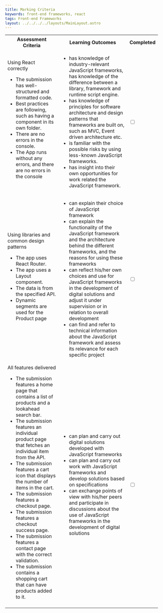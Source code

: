 ```yaml
---
title: Marking Criteria
keywords: front-end frameworks, react
tags: Front-end Frameworks
layout: ../../../../layouts/MainLayout.astro
---
```


<table style="max-width: 100%">
  <tr>
    <th>Assessment Criteria</th>
    <th>Learning Outcomes</th>
    <th>Completed</th>
  </tr>
  <tr>
    <td>Using React correctly
      <ul>
        <li>The submission has well-structured and formatted code.</li>
        <li>Best practices are following, such as having a component in its own folder.</li>
        <li>There are no errors in the console.</li>
        <li>The App runs without any errors, and there are no errors in the console</li>
      </ul>
    </td>
    <td>
      <ul>
        <li>has knowledge of industry-relevant JavaScript frameworks, has knowledge of the
difference between a library, framework and runtime script engine.</li>
        <li>has knowledge of principles for software architecture and design patterns that
frameworks are built on, such as MVC, Event driven architecture etc.</li>
        <li>is familiar with the possible risks by using less-known JavaScript frameworks.</li>
        <li>has insight into their own opportunities for work related the JavaScript framework.</li>
      </ul>
    </td>
    <td>
      <input type="checkbox">
    </td>
  </tr>
  <tr>
    <td>Using libraries and common design patterns
      <ul>
        <li>The app uses React Router.</li>
        <li>The app uses a Layout component.</li>
        <li>The data is from the specified API.</li>
        <li>Dynamic segments are used for the Product page</li>
      </ul>
    </td>
    <td>
      <ul>
        <li>can explain their choice of JavaScript framework</li>
        <li>can explain the functionality of the JavaScript framework and the architecture behind the different frameworks, and the reasons for using these frameworks</li>
        <li>can reflect his/her own choices and use for JavaScript frameworks in the development of
        digital solutions and adjust it under supervision or in relation to overall development</li>
        <li>can find and refer to technical information about the JavaScript framework and assess its relevance for each specific project</li>
      </ul>
    </td>
    <td>
      <input type="checkbox">
    </td>
  </tr>
  <tr>
    <td>All features delivered
      <ul>
        <li>The submission features a home page that contains a list of products and a lookahead search bar.</li>
        <li>The submission features an individual product page that fetches an individual item from the API.</li>
        <li>The submission features a cart icon that displays the number of items in the cart.</li>
        <li>The submission features a checkout page.</li>
        <li>The submission features a checkout success page.</li>
        <li>The submission features a contact page with the correct validation.</li>
        <li>The submission contains a shopping cart that can have products added to it.</li>
      </ul>
    </td>
    <td>
      <ul>
        <li>can plan and carry out digital solutions developed with JavaScript frameworks</li>
        <li>can plan and carry out work with JavaScript frameworks and develop solutions based on
specifications</li>
        <li>can exchange points of view with his/her peers and participate in discussions about the
use of JavaScript frameworks in the development of digital solutions</li>
      </ul>
    </td>
    <td>
      <input type="checkbox">
    </td>
  </tr>
   <tr>
    <td colspan="2">
    </td>
    <td class="grade">
    </td>
  </tr>
</table>

<script>
  const checkboxes = document.querySelectorAll("input[type='checkbox']");
  const grade = document.querySelector(".grade");
  let criteriaPassed = 0;
  checkboxes.forEach(item => item.onclick = function(e){
    if(e.target.checked === true){
      criteriaPassed++;
      if(criteriaPassed === checkboxes.length){
        grade.innerHTML = "Passed";
      }
    }
    else {
      criteriaPassed--;
      grade.innerHTML = "";
    }
  })
</script>
